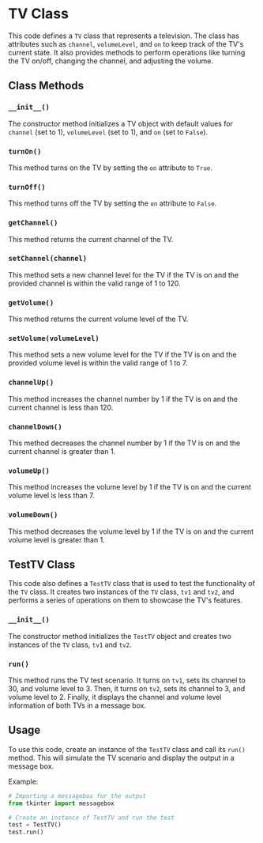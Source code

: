 # TV Class

This code defines a `TV` class that represents a television. The class has attributes such as `channel`, `volumeLevel`, and `on` to keep track of the TV's current state. It also provides methods to perform operations like turning the TV on/off, changing the channel, and adjusting the volume.

## Class Methods

### `__init__()`

The constructor method initializes a TV object with default values for `channel` (set to 1), `volumeLevel` (set to 1), and `on` (set to `False`).

### `turnOn()`

This method turns on the TV by setting the `on` attribute to `True`.

### `turnOff()`

This method turns off the TV by setting the `on` attribute to `False`.

### `getChannel()`

This method returns the current channel of the TV.

### `setChannel(channel)`

This method sets a new channel level for the TV if the TV is on and the provided channel is within the valid range of 1 to 120.

### `getVolume()`

This method returns the current volume level of the TV.

### `setVolume(volumeLevel)`

This method sets a new volume level for the TV if the TV is on and the provided volume level is within the valid range of 1 to 7.

### `channelUp()`

This method increases the channel number by 1 if the TV is on and the current channel is less than 120.

### `channelDown()`

This method decreases the channel number by 1 if the TV is on and the current channel is greater than 1.

### `volumeUp()`

This method increases the volume level by 1 if the TV is on and the current volume level is less than 7.

### `volumeDown()`

This method decreases the volume level by 1 if the TV is on and the current volume level is greater than 1.

## TestTV Class

This code also defines a `TestTV` class that is used to test the functionality of the `TV` class. It creates two instances of the `TV` class, `tv1` and `tv2`, and performs a series of operations on them to showcase the TV's features.

### `__init__()`

The constructor method initializes the `TestTV` object and creates two instances of the `TV` class, `tv1` and `tv2`.

### `run()`

This method runs the TV test scenario. It turns on `tv1`, sets its channel to 30, and volume level to 3. Then, it turns on `tv2`, sets its channel to 3, and volume level to 2. Finally, it displays the channel and volume level information of both TVs in a message box.

## Usage

To use this code, create an instance of the `TestTV` class and call its `run()` method. This will simulate the TV scenario and display the output in a message box.

Example:

```python
# Importing a messagebox for the output
from tkinter import messagebox

# Create an instance of TestTV and run the test
test = TestTV()
test.run()
